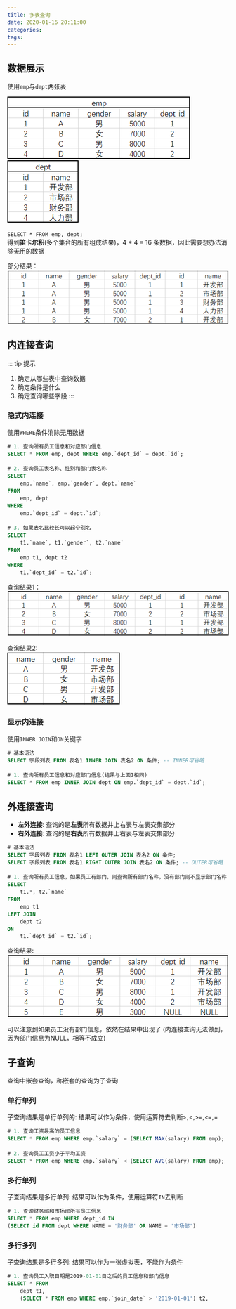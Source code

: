 ```yaml
---
title: 多表查询
date: 2020-01-16 20:11:00
categories: 
tags:
---
```

## 数据展示
使用`emp`与`dept`两张表

![emp](/img/DB/MySQL10-emp.png)
![dept](/img/DB/MySQL10-dept.png)

`SELECT * FROM emp, dept;`   
得到**笛卡尔积**(多个集合的所有组成结果)，4 * 4 = 16 条数据，因此需要想办法消除无用的数据  

部分结果：  
![res1](/img/DB/MySQL10-res1.png)

## 内连接查询
::: tip 提示
1. 确定从哪些表中查询数据
2. 确定条件是什么
3. 确定查询哪些字段
:::

### 隐式内连接
使用`WHERE`条件消除无用数据

```sql
# 1. 查询所有员工信息和对应部门信息
SELECT * FROM emp, dept WHERE emp.`dept_id` = dept.`id`;

# 2. 查询员工表名称、性别和部门表名称
SELECT
    emp.`name`, emp.`gender`, dept.`name` 
FROM 
    emp, dept 
WHERE 
    emp.`dept_id` = dept.`id`;

# 3. 如果表名比较长可以起个别名
SELECT
    t1.`name`, t1.`gender`, t2.`name` 
FROM 
    emp t1, dept t2 
WHERE 
    t1.`dept_id` = t2.`id`;
```

查询结果1：  
![res2](/img/DB/MySQL10-res2.png)

查询结果2:  
![res3](/img/DB/MySQL10-res3.png)

### 显示内连接
使用`INNER JOIN`和`ON`关键字

```sql
# 基本语法
SELECT 字段列表 FROM 表名1 INNER JOIN 表名2 ON 条件; -- INNER可省略

# 1. 查询所有员工信息和对应部门信息(结果与上面1相同)
SELECT * FROM emp INNER JOIN dept ON emp.`dept_id` = dept.`id`;

```

## 外连接查询
- **左外连接**: 查询的是**左表**所有数据并上右表与左表交集部分
- **右外连接**: 查询的是**右表**所有数据并上右表与左表交集部分

```sql
# 基本语法
SELECT 字段列表 FROM 表名1 LEFT OUTER JOIN 表名2 ON 条件;
SELECT 字段列表 FROM 表名1 RIGHT OUTER JOIN 表名2 ON 条件; -- OUTER可省略

# 1. 查询所有员工信息，如果员工有部门，则查询所有部门名称，没有部门则不显示部门名称
SELECT
    t1.*, t2.`name` 
FROM 
    emp t1
LEFT JOIN 
    dept t2
ON 
    t1.`dept_id` = t2.`id`;
```

查询结果:  
![res4](/img/DB/MySQL10-res4.png)

可以注意到如果员工没有部门信息，依然在结果中出现了 (内连接查询无法做到，因为部门信息为NULL，相等不成立)

## 子查询
查询中嵌套查询，称嵌套的查询为子查询

### 单行单列
子查询结果是单行单列的: 结果可以作为条件，使用运算符去判断`>,<,>=,<=,=`

```sql
# 1. 查询工资最高的员工信息
SELECT * FROM emp WHERE emp.`salary` = (SELECT MAX(salary) FROM emp);

# 2. 查询员工工资小于平均工资
SELECT * FROM emp WHERE emp.`salary` < (SELECT AVG(salary) FROM emp);
```

### 多行单列
子查询结果是多行单列: 结果可以作为条件，使用运算符`IN`去判断

```sql
# 1. 查询财务部和市场部所有员工信息
SELECT * FROM emp WHERE dept_id IN 
(SELECT id FROM dept WHERE NAME = '财务部' OR NAME = '市场部')

```

### 多行多列
子查询结果是多行多列: 结果可以作为一张虚拟表，不能作为条件
```sql
# 1. 查询员工入职日期是2019-01-01日之后的员工信息和部门信息
SELECT * FROM 
    dept t1,
    (SELECT * FROM emp WHERE emp.`join_date` > '2019-01-01') t2,
    
```

